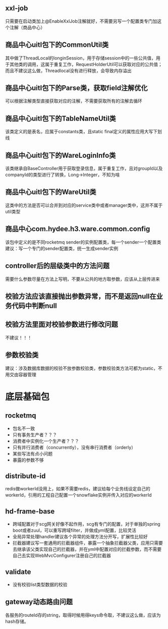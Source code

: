 ## xxl-job
只需要在启动类加上@EnableXxlJob注解就好，不需要另写一个配置类专门加这个注解（商品中心）

## 商品中心uitl包下的CommonUtil类
其中做了ThreadLocal的longinSession，用于存储session中的一些公共值，用于其他类的调用，这属于重复工作，RequestHolderUtil可以获取对应的公共值；
而且不建议这么做，Threadlocal没有进行释放，会导致内存溢出

## 商品中心uitl包下的Parse类，获取field注解优化
可以根据注解类型直接获取对应的注解，不需要获取所有的注解去循环

## 商品中心uitl包下的TableNameUtil类
该类定义的是表名，应属于constants类，且static final定义的属性应用大写下划线

## 商品中心uitl包下的WareLoginInfo类
该类继承自BaseController用于获取登录信息，属于重复工作，且对groupId以及companyId的类型进行了转换，Long->Integer，不知为啥

## 商品中心uitl包下的WareUtil类
这类中的方法是否可以合并到对应的service类中或者manager类中，这并不属于util类型

## 商品中心com.hydee.h3.ware.common.config
该包中定义的是不同rocketmq sender的实例配置类，每一个sender一个配置类
建议：写一个专门的sender配置类，统一生成sender实例

## controller后的层级类中的方法问题
需要什么参数尽量在方法上写明，不要从公共的地方取参数，应该从上层传进来

## 校验方法应该直接抛出参数异常，而不是返回null在业务代码中判断null

## 校验方法里面对校验参数进行修改问题
不建议！！！

## 参数校验类
建议：涉及数据库数据的校验不放参数校验类，参数校验类方法可都为static，不用交由容器管理


# 底层基础包

## rocketmq
- 包名不一致
- 只有事务生产者？？？
- 消费者中实例化一个生产者？？？
- 只有并行消费者（concurrently），没有串行消费者（orderly）
- 某些写法有点小问题
- 暴露的参数不够 

## distribute-id
redis做workerId没用上，如果不需要redis，建议给每个业务线设定自己的workerId，引用的工程自己配置一个snowflake实例并传入对应的workerId

## hd-frame-base
- 跨域配置对于scg网关好像不起作用，scg有专门的配置，对于单独的spring boot或者zuul，可以重写跨域filter，并做成yml配置，比较灵活
- 全局异常处理handler建议各个异常的处理方法分开写，扩展性比较好
- 拦截器建议写一套通用的拦截器组件，暴露一个抽象拦截器父类，应用只需要去继承该父类实现自己的拦截器，并在yml中配置对应的拦截参数，而不需要自己去实现WebMvcConfigurer注册自己的拦截器


## validate
- 没有校验list类型数据的校验

## gateway动态路由问题
各服务的routeId存的string，取得时候用得keys命令取，不建议这么做，应该为hash存储。
<!--stackedit_data:
eyJoaXN0b3J5IjpbMTQ4Nzc4NjM2MCwxNTQ3MTkzMjksNjU5NT
IwMTMwXX0=
-->